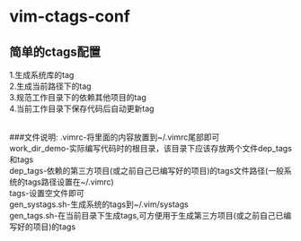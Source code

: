 # vim-ctags-conf
## 简单的ctags配置
1.生成系统库的tag <br>
2.生成当前路径下的tag <br>
3.规范工作目录下的依赖其他项目的tag <br>
4.当前工作目录下保存代码后自动更新tag <br>

<br>
###文件说明:
.vimrc-将里面的内容放置到~/.vimrc尾部即可 <br>
work_dir_demo-实际编写代码时的根目录，该目录下应该存放两个文件dep_tags和tags <br>
dep_tags-依赖的第三方项目(或之前自己已编写好的项目)的tags文件路径(一般系统的tags路径设置在~/.vimrc) <br>
tags-设置空文件即可 <br>
gen_systags.sh-生成系统的tags到~/.vim/systags <br>
gen_tags.sh-在当前目录下生成tags,可方便用于生成第三方项目(或之前自己已编写好的项目)的tags <br>
